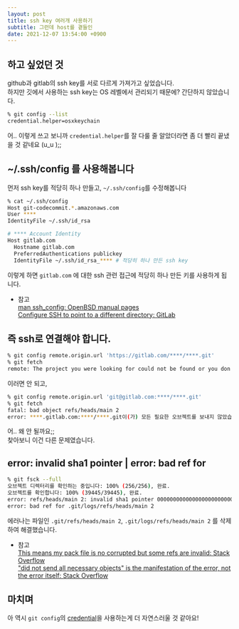 ```yaml
---
layout: post
title: ssh key 여러개 사용하기
subtitle: 그런데 host를 곁들인
date: 2021-12-07 13:54:00 +0900
---
```


## 하고 싶었던 것

github과 gitlab의 ssh key를 서로 다르게 가져가고 싶었습니다.<br />
하지만 깃에서 사용하는 ssh key는 OS 레벨에서 관리되기 때문에? 간단하지 않았습니다.

```sh
% git config --list
credential.helper=osxkeychain
```

어.. 이렇게 쓰고 보니까 `credential.helper`를 잘 다룰 줄 알았더라면 좀 더 빨리 끝냈을 것 같네요 (u_u );;

## ~/.ssh/config 를 사용해봅니다

먼저 ssh key를 적당히 하나 만들고, `~/.ssh/config`를 수정해봅니다

```sh
% cat ~/.ssh/config 
Host git-codecommit.*.amazonaws.com
User ****
IdentityFile ~/.ssh/id_rsa

# **** Account Identity
Host gitlab.com
  Hostname gitlab.com
  PreferredAuthentications publickey
  IdentityFile ~/.ssh/id_rsa_**** # 적당히 하나 만든 ssh key
```

이렇게 하면 `gitlab.com` 에 대한 ssh 관련 접근에 적당히 하나 만든 키를 사용하게 됩니다.

* 참고<br />
[man ssh_config: OpenBSD manual pages](https://man.openbsd.org/ssh_config)<br />
[Configure SSH to point to a different directory: GitLab](https://docs.gitlab.com/ee/ssh/#configure-ssh-to-point-to-a-different-directory)

## 즉 ssh로 연결해야 합니다.

```sh
% git config remote.origin.url 'https://gitlab.com/****/****.git'
% git fetch
remote: The project you were looking for could not be found or you don't have permission to view it.
```

이러면 안 되고,

```sh
% git config remote.origin.url 'git@gitlab.com:****/****.git'
% git fetch
fatal: bad object refs/heads/main 2
error: ****.gitlab.com:****/****.git이(가) 모든 필요한 오브젝트를 보내지 않았습니다 # did not send all necessary objects
```

어.. 왜 안 될까요;;<br />
찾아보니 이건 다른 문제였습니다.

## error: invalid sha1 pointer | error: bad ref for

```sh
% git fsck --full
오브젝트 디렉터리를 확인하는 중입니다: 100% (256/256), 완료.
오브젝트를 확인합니다: 100% (39445/39445), 완료.
error: refs/heads/main 2: invalid sha1 pointer 0000000000000000000000000000000000000000
error: bad ref for .git/logs/refs/heads/main 2
```

에러나는 파일인 `.git/refs/heads/main 2`, `.git/logs/refs/heads/main 2` 를 삭제하여 해결했습니다.

* 참고<br />
[This means my pack file is no corrupted but some refs are invalid: Stack Overflow](https://stackoverflow.com/a/37740711)<br />
["did not send all necessary objects" is the manifestation of the error, not the error itself: Stack Overflow](https://stackoverflow.com/a/8817602)

## 마치며

아 역시 `git config`의 [credential](https://git-scm.com/docs/git-config#Documentation/git-config.txt-credentialhelper)을 사용하는게 더 자연스러울 것 같아요!

